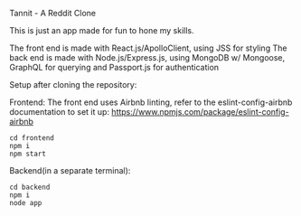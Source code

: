 Tannit - A Reddit Clone

This is just an app made for fun to hone my skills.

The front end is made with React.js/ApolloClient, using JSS for styling
The back end is made with Node.js/Express.js, using MongoDB w/ Mongoose, GraphQL for querying and Passport.js for authentication

Setup after cloning the repository:

Frontend:
The front end uses Airbnb linting, refer to the eslint-config-airbnb documentation to set it up: https://www.npmjs.com/package/eslint-config-airbnb

```
cd frontend
npm i
npm start
```

Backend(in a separate terminal):
```
cd backend
npm i
node app
```
